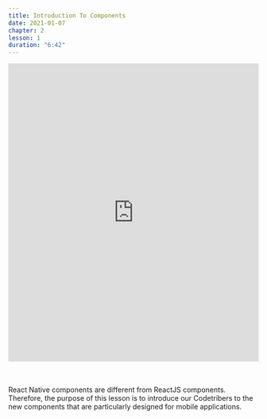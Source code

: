 ```yaml
---
title: Introduction To Components
date: 2021-01-07
chapter: 2
lesson: 1
duration: "6:42"
---
```


<iframe width="100%" height="600" src="https://www.youtube.com/embed/xgnBBlKOpns?list=PLlvgXQiqkT5A2fSW2ZQzZhOsXf0353PeB" title="YouTube video player" frameborder="0" allow="accelerometer; autoplay; clipboard-write; encrypted-media; gyroscope; picture-in-picture" allowfullscreen></iframe>

<br /><br />
React Native components are different from ReactJS components. Therefore, the purpose of
this lesson is to introduce our Codetribers to the new components that are particularly
designed for mobile applications.